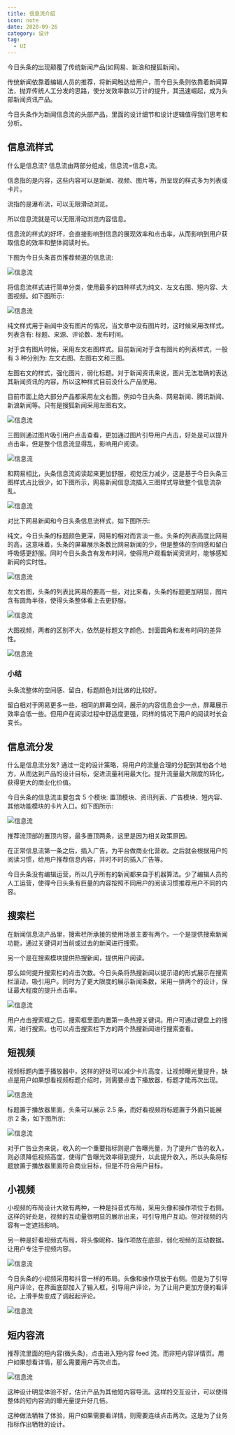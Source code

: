 ```yaml
---
title: 信息流介绍
icon: note
date: 2020-09-26
category: 设计
tag:
  - UI
---
```


今日头条的出现颠覆了传统新闻产品(如网易、新浪和搜狐新闻)。

传统新闻依靠着编辑人员的推荐，将新闻触达给用户，而今日头条则依靠着新闻算法，抛弃传统人工分发的思路，使分发效率数以万计的提升，其迅速崛起，成为头部新闻资讯产品。

今日头条作为新闻信息流的头部产品，里面的设计细节和设计逻辑值得我们思考和分析。

## 信息流样式

什么是信息流? 信息流由两部分组成，信息流=信息+流。

信息指的是内容，这些内容可以是新闻、视频、图片等，所呈现的样式多为列表或卡片。

流指的是瀑布流，可以无限滑动浏览。

所以信息流就是可以无限滑动浏览内容信息。

信息流的样式的好坏，会直接影响到信息的展现效率和点击率，从而影响到用户获取信息的效率和整体阅读时长。

下图为今日头条首页推荐频道的信息流:

![信息流](./assets/infomation-flow1.jpg)

将信息流样式进行简单分类，使用最多的四种样式为纯文、左文右图、短内容、大图视频。如下图所示:

![信息流](./assets/infomation-flow2.jpg)

纯文样式用于新闻中没有图片的情况，当文章中没有图片时，这时候采用改样式。列表含有: 标题、来源、评论数、发布时间。

对于含有图片时候，采用左文右图样式。目前新闻对于含有图片的列表样式，一般有 3 种分别为: 左文右图、左图右文和三图。

左图右文的样式，强化图片，弱化标题。对于新闻资讯来说，图片无法准确的表达其新闻资讯的内容，所以这种样式目前没什么产品使用。

目前市面上绝大部分产品都采用左文右图，例如今日头条、网易新闻、腾讯新闻、新浪新闻等。只有是搜狐新闻采用左图右文。

![信息流](./assets/infomation-flow3.jpg)

三图则通过图片吸引用户点击查看，更加通过图片引导用户点击，好处是可以提升点击率，但是整个信息流显得乱，影响用户阅读。

![信息流](./assets/infomation-flow4.jpg)

和网易相比，头条信息流阅读起来更加舒服，视觉压力减少，这是基于今日头条三图样式占比很少，如下图所示，网易新闻信息流插入三图样式导致整个信息流杂乱。

![信息流](./assets/infomation-flow5.jpg)

对比下网易新闻和今日头条信息流样式，如下图所示:

纯文，今日头条的标题颜色更深，网易的相对而言淡一些。头条的列表高度比网易的高，这意味着，头条的屏幕展示条数比网易新闻的少，但是整体的空间感和留白呼吸感更舒服。同时今日头条含有发布时间，使得用户观看新闻资讯时，能够感知新闻的实时性。

![信息流](./assets/infomation-flow6.jpg)

左文右图，头条的列表比网易的要高一些，对比来看，头条的标题更加明显，图片含有圆角半径，使得头条整体看上去更舒服。

![信息流](./assets/infomation-flow7.jpg)

大图视频，两者的区别不大，依然是标题文字颜色、封面圆角和发布时间的差异性。

![信息流](./assets/infomation-flow8.jpg)

### 小结

头条流整体的空间感、留白，标题颜色对比做的比较好。

留白相对于网易更多一些，相同的屏幕空间，展示的内容信息会少一点，屏幕展示效率会低一些。但用户在阅读过程中舒适度更强，同样的情况下用户的阅读时长会变长。

## 信息流分发

什么是信息流分发? 通过一定的设计策略，将用户的流量合理的分配到其他各个地方，从而达到产品的设计目标，促进流量利用最大化。提升流量最大限度的转化，获得更大的商业化价值。

今日头条的信息流主要包含 5 个模块: 置顶模块、资讯列表、广告模块、短内容、其他功能模块的卡片入口。如下图所示:

![信息流](./assets/infomation-flow9.jpg)

推荐流顶部的置顶内容，最多置顶两条，这里是因为相关政策原因。

在正常信息流第一条之后，插入广告，为平台做商业化营收。之后就会根据用户的阅读习惯，给用户推荐信息内容，并时不时的插入广告等。

今日头条没有编辑运营，所以几乎所有的新闻都来自于机器算法。少了编辑人员的人工运营，使得今日头条有巨量的内容按照不同用户的阅读习惯推荐用户不同的内容。

## 搜索栏

在新闻信息流产品里，搜索栏所承接的使用场景主要有两个。一个是提供搜索新闻功能，通过关键词对当前或过去的新闻进行搜索。

另一个是在搜索模块提供热搜新闻，提供用户阅读。

那么如何提升搜索栏的点击次数。今日头条将热搜新闻以提示语的形式展示在搜索栏滚动，吸引用户。同时为了更大限度的展示新闻条数，采用一排两个的设计，保证最大程度的提升点击率。

![信息流](./assets/infomation-flow10.jpg)

用户点击搜索框之后，搜索框里面内置第一条热搜关键词。用户可通过键盘上的搜索，进行搜索。也可以点击搜索栏下方的两个热搜新闻进行搜索查看。

## 短视频

视频标题内置于播放器中，这样的好处可以减少卡片高度，让视频曝光量提升，缺点是用户如果想看视频标题介绍时，则需要点击下播放器，标题才能再次出现。

![信息流](./assets/infomation-flow11.jpg)

标题置于播放器里面，头条可以展示 2.5 条，而好看视频将标题置于外面只能展示 2 条，如下图所示:

![信息流](./assets/infomation-flow12.jpg)

对于广告业务来说，收入的一个重要指标则是广告曝光量，为了提升广告的收入，则必须降低视频高度，使得广告曝光效率得到提升，以此提升收入，所以头条将标题放置于播放器里面符合商业目标，但是不符合用户目标。

## 小视频

小视频的布局设计大致有两种，一种是抖音式布局，采用头像和操作项位于右侧。这样的好处是，视频的互动量很明显的展示出来，可引导用户互动。但对视频的内容有一定遮挡影响。

另一种是好看视频式布局，将头像昵称、操作项放在底部，弱化视频的互动数据。让用户专注于视频内容。

![信息流](./assets/infomation-flow13.jpg)

今日头条的小视频采用和抖音一样的布局。头像和操作项放于右侧。但是为了引导用户评论，在界面底部加入了输入框，引导用户评论，为了让用户更加方便的看评论。上滑手势变成了调起起评论。

![信息流](./assets/infomation-flow14.jpg)

## 短内容流

推荐流里面的短内容(微头条)，点击进入短内容 feed 流。而非短内容详情页。用户如果想看详情，那么需要用户再次点击。

![信息流](./assets/infomation-flow15.jpg)

这种设计明显体验不好，估计产品为其他短内容导流。这样的交互设计，可以使得整体的短内容流的曝光量提升好几倍。

这种做法牺牲了体验，用户如果需要看详情，则需要连续点击两次。这是为了业务指标作出牺牲的设计。
